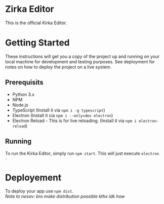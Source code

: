 # Zirka Editor
This is the official Kirka Editor.
# Getting Started
These instructions will get you a copy of the project up and running on your local machine for development and testing purposes. See deployment for notes on how to deploy the project on a live system.

## Prerequisits
* Python 3.x
* NPM
* Node.js
* TypeScript (Install it via `npm i -g typescript`)
* Electron (Install it cia `npm i --only=dev electron`)
* Electron Reload - This is for live reloading. (Install it via `npm i electron-reload`)

## Running
To run the Kirka Editor, simply run `npm start`. This will just execute `electron .`
# Deployement
To deploy your app use `npm dist`. 
<br />*Note to nesov: bro make distribution possible kthx idk how*

